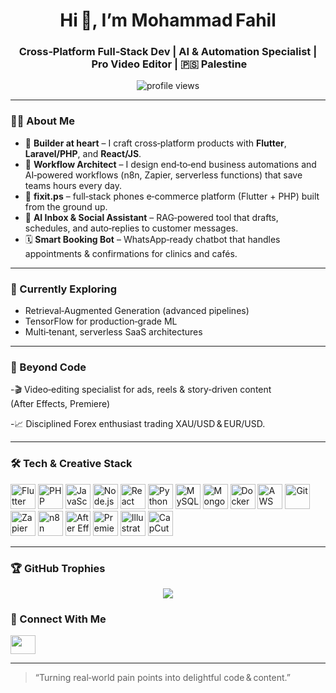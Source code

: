 <h1 align="center">Hi 👋, I’m Mohammad Fahil </h1>
<h3 align="center">Cross‑Platform Full‑Stack Dev | AI & Automation Specialist | Pro Video Editor | 🇵🇸 Palestine</h3>

<p align="center">
  <img src="https://komarev.com/ghpvc/?username=YourGitHubUsername&label=Profile%20views&color=0e75b6&style=flat" alt="profile views"/>
</p>

---

### 👨‍💻 About Me

- 🚀 **Builder at heart** – I craft cross‑platform products with **Flutter**, **Laravel/PHP**, and **React/JS**.  
- 🔄 **Workflow Architect** – I design end‑to‑end business automations and AI‑powered workflows (n8n, Zapier, serverless functions) that save teams hours every day.  
- 📱 **fixit.ps** – full‑stack phones e‑commerce platform (Flutter + PHP) built from the ground up.  
- 🤖 **AI Inbox & Social Assistant** – RAG‑powered tool that drafts, schedules, and auto‑replies to customer messages.  
- 🗓 **Smart Booking Bot** – WhatsApp‑ready chatbot that handles appointments & confirmations for clinics and cafés.

---

### 🔬 Currently Exploring
- Retrieval‑Augmented Generation (advanced pipelines)  
- TensorFlow for production‑grade ML  
- Multi‑tenant, serverless SaaS architectures

---

### 🎥 Beyond Code
-🎬 Video‑editing specialist for ads, reels & story‑driven content (After Effects, Premiere)

-📈 Disciplined Forex enthusiast trading XAU/USD & EUR/USD.


---

### 🛠 Tech & Creative Stack
<p>
  <img src="https://cdn.jsdelivr.net/gh/devicons/devicon/icons/flutter/flutter-original.svg" height="40" alt="Flutter"/>
  <img src="https://cdn.jsdelivr.net/gh/devicons/devicon/icons/php/php-original.svg" height="40" alt="PHP"/>
  <img src="https://cdn.jsdelivr.net/gh/devicons/devicon/icons/javascript/javascript-original.svg" height="40" alt="JavaScript"/>
  <img src="https://cdn.jsdelivr.net/gh/devicons/devicon/icons/nodejs/nodejs-original.svg" height="40" alt="Node.js"/>
  <img src="https://cdn.jsdelivr.net/gh/devicons/devicon/icons/react/react-original.svg" height="40" alt="React"/>
  <img src="https://cdn.jsdelivr.net/gh/devicons/devicon/icons/python/python-original.svg" height="40" alt="Python"/>
  <img src="https://cdn.jsdelivr.net/gh/devicons/devicon/icons/mysql/mysql-original-wordmark.svg" height="40" alt="MySQL"/>
  <img src="https://cdn.jsdelivr.net/gh/devicons/devicon/icons/mongodb/mongodb-original.svg" height="40" alt="MongoDB"/>
  <img src="https://cdn.jsdelivr.net/gh/devicons/devicon/icons/docker/docker-original.svg" height="40" alt="Docker"/>
  <img src="https://cdn.jsdelivr.net/gh/devicons/devicon/icons/aws/aws-original.svg" height="40" alt="AWS"/>
  <img src="https://cdn.jsdelivr.net/gh/devicons/devicon/icons/git/git-original.svg" height="40" alt="Git"/>

  <img src="https://cdn.jsdelivr.net/npm/simple-icons@v11/icons/zapier.svg" height="40" alt="Zapier"/>
  <img src="https://cdn.jsdelivr.net/npm/simple-icons@v11/icons/n8n.svg" height="40" alt="n8n"/>

  <img src="https://cdn.jsdelivr.net/gh/devicons/devicon/icons/aftereffects/aftereffects-original.svg" height="40" alt="After Effects"/>
  <img src="https://cdn.jsdelivr.net/gh/devicons/devicon/icons/premierepro/premierepro-original.svg" height="40" alt="Premiere Pro"/>
  <img src="https://cdn.jsdelivr.net/gh/devicons/devicon/icons/illustrator/illustrator-plain.svg" height="40" alt="Illustrator"/>
  <img src="https://cdn.jsdelivr.net/npm/simple-icons@v11/icons/capcut.svg" height="40" alt="CapCut"/>
</p>

---

### 🏆 GitHub Trophies
<p align="center">
  <img src="https://github-profile-trophy.vercel.app/?username=YourGitHubUsername&theme=gruvbox&no-frame=true&margin-w=10" />
</p>


### 🤝 Connect With Me
<p>
  <a href="fadelmohammad22@gmail.com" target="blank"><img src="https://cdn.jsdelivr.net/gh/simple-icons/simple-icons/icons/gmail.svg" height="30" width="40" /></a>
<!--   <a href="" target="blank"><img src="https://cdn.jsdelivr.net/gh/devicons/devicon/icons/linkedin/linkedin-original.svg" height="30" width="40" /></a> -->
<!--   <a href="" target="blank"><img src="https://cdn.jsdelivr.net/gh/simple-icons/simple-icons/icons/instagram.svg" height="30" width="40" /></a> -->
<!--   <a href="" target="blank"><img src="https://cdn.jsdelivr.net/gh/simple-icons/simple-icons/icons/discord.svg" height="30" width="40" /></a> -->
</p>

---

> “Turning real‑world pain points into delightful code & content.”
